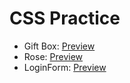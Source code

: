 

<h1>CSS Practice</h1>
<ul>
    <li>Gift Box: <a href="https://kiranolichhetri.github.io/CSS/Gift%20Box/">Preview</a></li>
    <li>Rose: <a href="https://kiranolichhetri.github.io/CSS/Rose/">Preview</a></li>
    <li>LoginForm: <a href="https://kiranolichhetri.github.io/CSS/LoginForm/">Preview</a></li>
</ul>
